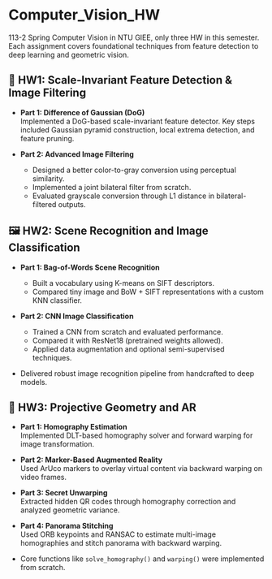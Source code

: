# Computer_Vision_HW
113-2 Spring Computer Vision in NTU GIEE, only three HW in this semester.  
Each assignment covers foundational techniques from feature detection to deep learning and geometric vision.

## 📌 HW1: Scale-Invariant Feature Detection & Image Filtering

- **Part 1: Difference of Gaussian (DoG)**  
  Implemented a DoG-based scale-invariant feature detector. Key steps included Gaussian pyramid construction, local extrema detection, and feature pruning.  

- **Part 2: Advanced Image Filtering**  
  - Designed a better color-to-gray conversion using perceptual similarity.  
  - Implemented a joint bilateral filter from scratch.  
  - Evaluated grayscale conversion through L1 distance in bilateral-filtered outputs.  

## 🖼️ HW2: Scene Recognition and Image Classification

- **Part 1: Bag-of-Words Scene Recognition**  
  - Built a vocabulary using K-means on SIFT descriptors.  
  - Compared tiny image and BoW + SIFT representations with a custom KNN classifier.  

- **Part 2: CNN Image Classification**  
  - Trained a CNN from scratch and evaluated performance.  
  - Compared it with ResNet18 (pretrained weights allowed).  
  - Applied data augmentation and optional semi-supervised techniques.  
- Delivered robust image recognition pipeline from handcrafted to deep models.  


## 🧭 HW3: Projective Geometry and AR

- **Part 1: Homography Estimation**  
  Implemented DLT-based homography solver and forward warping for image transformation.

- **Part 2: Marker-Based Augmented Reality**  
  Used ArUco markers to overlay virtual content via backward warping on video frames.

- **Part 3: Secret Unwarping**  
  Extracted hidden QR codes through homography correction and analyzed geometric variance.

- **Part 4: Panorama Stitching**  
  Used ORB keypoints and RANSAC to estimate multi-image homographies and stitch panorama with backward warping.  
- Core functions like `solve_homography()` and `warping()` were implemented from scratch.  
